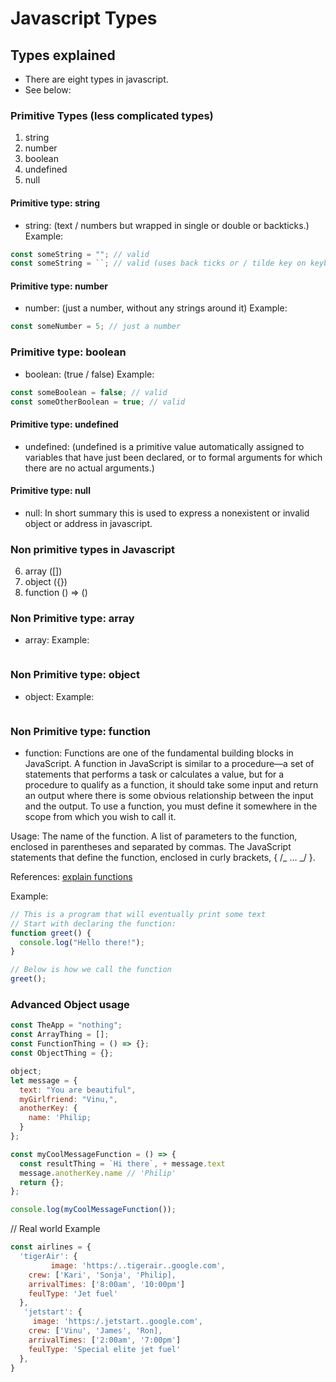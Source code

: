 # Javascript Types

## Types explained

- There are eight types in javascript.
- See below:

### Primitive Types (less complicated types)

1. string
2. number
3. boolean
4. undefined
5. null

#### Primitive type: string

- string: (text / numbers but wrapped in single or double or backticks.)
  Example:

```js
const someString = ""; // valid
const someString = ``; // valid (uses back ticks or / tilde key on keyboard)
```

#### Primitive type: number

- number: (just a number, without any strings around it)
  Example:

```js
const someNumber = 5; // just a number
```

### Primitive type: boolean

- boolean: (true / false)
  Example:

```js
const someBoolean = false; // valid
const someOtherBoolean = true; // valid
```

#### Primitive type: undefined

- undefined: (undefined is a primitive value automatically assigned to variables that have just been declared, or to formal arguments for which there are no actual arguments.)

#### Primitive type: null

- null: In short summary this is used to express a nonexistent or invalid object or address in javascript.

### Non primitive types in Javascript

6. array ([])
7. object ({})
8. function () => ()

### Non Primitive type: array

- array:
  Example:

```js
```

### Non Primitive type: object

- object:
  Example:

```js
```

### Non Primitive type: function

- function: Functions are one of the fundamental building blocks in JavaScript. A function in JavaScript is similar to a procedure—a set of statements that performs a task or calculates a value, but for a procedure to qualify as a function, it should take some input and return an output where there is some obvious relationship between the input and the output. To use a function, you must define it somewhere in the scope from which you wish to call it.

Usage:
The name of the function.
A list of parameters to the function, enclosed in parentheses and separated by commas.
The JavaScript statements that define the function, enclosed in curly brackets, { /_ … _/ }.

References: [explain functions](https://developer.mozilla.org/en-US/docs/Web/JavaScript/Guide/Functions)

Example:

```js
// This is a program that will eventually print some text
// Start with declaring the function:
function greet() {
  console.log("Hello there!");
}

// Below is how we call the function
greet();
```

### Advanced Object usage

```js
const TheApp = "nothing";
const ArrayThing = [];
const FunctionThing = () => {};
const ObjectThing = {};

object;
let message = {
  text: "You are beautiful",
  myGirlfriend: "Vinu,",
  anotherKey: {
    name: 'Philip;
  }
};

const myCoolMessageFunction = () => {
  const resultThing = `Hi there`, + message.text
  message.anotherKey.name // 'Philip'
  return {};
};

console.log(myCoolMessageFunction());
```










// Real world Example

```js
const airlines = {
  'tigerAir': {
         image: 'https:/..tigerair..google.com',
    crew: ['Kari', 'Sonja', 'Philip],
    arrivalTimes: ['8:00am', '10:00pm']
    feulType: 'Jet fuel'
  },
   'jetstart': {
     image: 'https:/.jetstart..google.com',
    crew: ['Vinu', 'James', 'Ron],
    arrivalTimes: ['2:00am', '7:00pm']
    feulType: 'Special elite jet fuel'
  },
}






```


